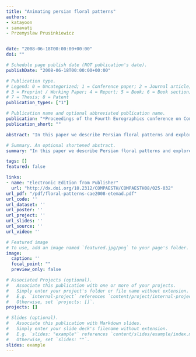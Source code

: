```yaml
---
title: "Animating persian floral patterns"
authors:
- katayoon
- samavati
- Przemyslaw Prusinkiewicz


date: "2008-06-18T00:00:00+00:00"
doi: ""

# Schedule page publish date (NOT publication's date).
publishDate: "2008-06-18T00:00:00+00:00"

# Publication type.
# Legend: 0 = Uncategorized; 1 = Conference paper; 2 = Journal article;
# 3 = Preprint / Working Paper; 4 = Report; 5 = Book; 6 = Book section;
# 7 = Thesis; 8 = Patent
publication_types: ["1"]

# Publication name and optional abbreviated publication name.
publication: "*Proceedings of the Fourth Eurographics conference on Computational Aesthetics in Graphics, Visualization and Imaging (Eurographics Association)*"
publication_short: ""

abstract: "In this paper we describe Persian floral patterns and explore techniques for animating them. We present several approaches for this dynamic recreation: visualizing pattern symmetries, illustrating their design process, and simulating plant growth. For creating a pleasant illusion of a never-ending movie, we also explore an infinitely cycling effect for self-similar patterns. The construction of animating patterns is started by interactive modeling of plant elements using NURBS. We then use procedural techniques to control the animation."

# Summary. An optional shortened abstract.
summary: "In this paper we describe Persian floral patterns and explore techniques for animating them. We present several approaches for this dynamic recreation: visualizing pattern symmetries, illustrating their design process, and simulating plant growth. For creating a pleasant illusion of a never-ending movie, we also explore an infinitely cycling effect for self-similar patterns. The construction of animating patterns is started by interactive modeling of plant elements using NURBS. We then use proce..."

tags: []
featured: false

links:
- name: "Electronic Edition from Publisher"
  url: "http://dx.doi.org/10.2312/COMPAESTH/COMPAESTH08/025-032"
url_pdf: "/pdf/floral-patterns-cae2008-etemad.pdf"
url_code: ''
url_dataset: ''
url_poster: ''
url_project: ''
url_slides: ''
url_source: ''
url_video: ''

# Featured image
# To use, add an image named `featured.jpg/png` to your page's folder. 
image:
  caption: ''
  focal_point: ""
  preview_only: false

# Associated Projects (optional).
#   Associate this publication with one or more of your projects.
#   Simply enter your project's folder or file name without extension.
#   E.g. `internal-project` references `content/project/internal-project/index.md`.
#   Otherwise, set `projects: []`.
projects: []

# Slides (optional).
#   Associate this publication with Markdown slides.
#   Simply enter your slide deck's filename without extension.
#   E.g. `slides: "example"` references `content/slides/example/index.md`.
#   Otherwise, set `slides: ""`.
slides: example
---
```

